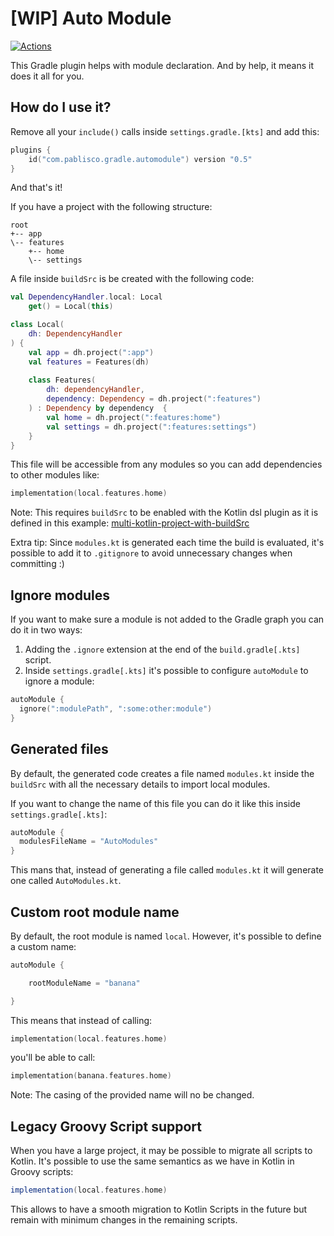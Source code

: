 # [WIP] Auto Module

[![Actions](https://github.com/pablisco/auto-module/workflows/Main/badge.svg)](https://github.com/pablisco/auto-module/actions)




This Gradle plugin helps with module declaration. And by help, it means it does it all for you.

## How do I use it?

Remove all your `include()` calls inside `settings.gradle.[kts]` and add this:

```kotlin
plugins {
    id("com.pablisco.gradle.automodule") version "0.5"
}
```

And that's it!

If you have a project with the following structure:

```
root
+-- app
\-- features
    +-- home
    \-- settings
```

A file inside `buildSrc` is be created with the following code:

```kotlin
val DependencyHandler.local: Local
    get() = Local(this)

class Local(
    dh: DependencyHandler
) {
    val app = dh.project(":app")
    val features = Features(dh)
    
    class Features(
        dh: dependencyHandler,
        dependency: Dependency = dh.project(":features")
    ) : Dependency by dependency  {
        val home = dh.project(":features:home")
        val settings = dh.project(":features:settings")
    }
}
```

This file will be accessible from any modules so you can add dependencies to other modules like:

```kotlin
implementation(local.features.home)
```

Note: This requires `buildSrc` to be enabled with the Kotlin dsl plugin as it is defined in this example: [multi-kotlin-project-with-buildSrc](https://github.com/gradle/kotlin-dsl-samples/tree/master/samples/multi-kotlin-project-with-buildSrc)

Extra tip: Since `modules.kt` is generated each time the build is evaluated, it's possible to add it to `.gitignore` to avoid unnecessary changes when committing :)

## Ignore modules

If you want to make sure a module is not added to the Gradle graph you can do it in two ways:

1. Adding the `.ignore` extension at the end of the `build.gradle[.kts]` script.
2. Inside `settings.gradle[.kts]` it's possible to configure `autoModule` to ignore a module:

```kotlin
autoModule {
  ignore(":modulePath", ":some:other:module")
}
```

## Generated files

By default, the generated code creates a file named `modules.kt` inside the `buildSrc` with all the necessary details to import local modules.

If you want to change the name of this file you can do it like this inside `settings.gradle[.kts]`:

```kotlin
autoModule {
  modulesFileName = "AutoModules"
}
```

This mans that, instead of generating a file called `modules.kt` it will generate one called `AutoModules.kt`.

## Custom root module name

By default, the root module is named `local`. However, it's possible to define a custom name:

```kotlin
autoModule {

    rootModuleName = "banana"

}
```

This means that instead of calling:

```kotlin
implementation(local.features.home)
```

you'll be able to call:

```kotlin
implementation(banana.features.home)
```

Note: The casing of the provided name will no be changed.

## Legacy Groovy Script support

When you have a large project, it may be possible to migrate all scripts to Kotlin.
It's possible to use the same semantics as we have in Kotlin in Groovy scripts:

```groovy
implementation(local.features.home)
```

This allows to have a smooth migration to Kotlin Scripts in the future but remain with minimum 
changes in the remaining scripts.
